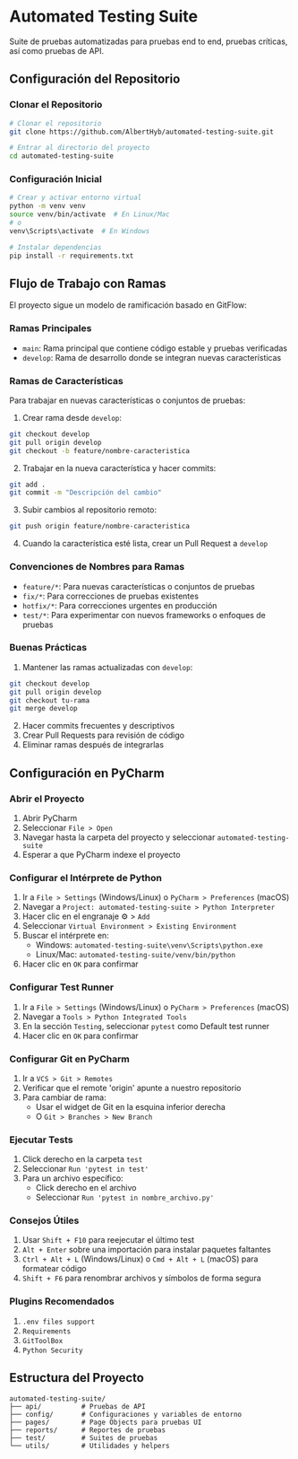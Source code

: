 # Automated Testing Suite

Suite de pruebas automatizadas para pruebas end to end, pruebas críticas, así como pruebas de API.

## Configuración del Repositorio

### Clonar el Repositorio
```bash
# Clonar el repositorio
git clone https://github.com/AlbertHyb/automated-testing-suite.git

# Entrar al directorio del proyecto
cd automated-testing-suite
```

### Configuración Inicial
```bash
# Crear y activar entorno virtual
python -m venv venv
source venv/bin/activate  # En Linux/Mac
# o
venv\Scripts\activate  # En Windows

# Instalar dependencias
pip install -r requirements.txt
```

## Flujo de Trabajo con Ramas

El proyecto sigue un modelo de ramificación basado en GitFlow:

### Ramas Principales
- `main`: Rama principal que contiene código estable y pruebas verificadas
- `develop`: Rama de desarrollo donde se integran nuevas características

### Ramas de Características
Para trabajar en nuevas características o conjuntos de pruebas:

1. Crear rama desde `develop`:
```bash
git checkout develop
git pull origin develop
git checkout -b feature/nombre-caracteristica
```

2. Trabajar en la nueva característica y hacer commits:
```bash
git add .
git commit -m "Descripción del cambio"
```

3. Subir cambios al repositorio remoto:
```bash
git push origin feature/nombre-caracteristica
```

4. Cuando la característica esté lista, crear un Pull Request a `develop`

### Convenciones de Nombres para Ramas
- `feature/*`: Para nuevas características o conjuntos de pruebas
- `fix/*`: Para correcciones de pruebas existentes
- `hotfix/*`: Para correcciones urgentes en producción
- `test/*`: Para experimentar con nuevos frameworks o enfoques de pruebas

### Buenas Prácticas
1. Mantener las ramas actualizadas con `develop`:
```bash
git checkout develop
git pull origin develop
git checkout tu-rama
git merge develop
```

2. Hacer commits frecuentes y descriptivos
3. Crear Pull Requests para revisión de código
4. Eliminar ramas después de integrarlas

## Configuración en PyCharm

### Abrir el Proyecto
1. Abrir PyCharm
2. Seleccionar `File > Open`
3. Navegar hasta la carpeta del proyecto y seleccionar `automated-testing-suite`
4. Esperar a que PyCharm indexe el proyecto

### Configurar el Intérprete de Python
1. Ir a `File > Settings` (Windows/Linux) o `PyCharm > Preferences` (macOS)
2. Navegar a `Project: automated-testing-suite > Python Interpreter`
3. Hacer clic en el engranaje ⚙️ > `Add`
4. Seleccionar `Virtual Environment > Existing Environment`
5. Buscar el intérprete en:
   - Windows: `automated-testing-suite\venv\Scripts\python.exe`
   - Linux/Mac: `automated-testing-suite/venv/bin/python`
6. Hacer clic en `OK` para confirmar

### Configurar Test Runner
1. Ir a `File > Settings` (Windows/Linux) o `PyCharm > Preferences` (macOS)
2. Navegar a `Tools > Python Integrated Tools`
3. En la sección `Testing`, seleccionar `pytest` como Default test runner
4. Hacer clic en `OK` para confirmar

### Configurar Git en PyCharm
1. Ir a `VCS > Git > Remotes`
2. Verificar que el remote 'origin' apunte a nuestro repositorio
3. Para cambiar de rama:
   - Usar el widget de Git en la esquina inferior derecha
   - O `Git > Branches > New Branch`

### Ejecutar Tests
1. Click derecho en la carpeta `test`
2. Seleccionar `Run 'pytest in test'`
3. Para un archivo específico:
   - Click derecho en el archivo
   - Seleccionar `Run 'pytest in nombre_archivo.py'`

### Consejos Útiles
1. Usar `Shift + F10` para reejecutar el último test
2. `Alt + Enter` sobre una importación para instalar paquetes faltantes
3. `Ctrl + Alt + L` (Windows/Linux) o `Cmd + Alt + L` (macOS) para formatear código
4. `Shift + F6` para renombrar archivos y símbolos de forma segura

### Plugins Recomendados
1. `.env files support`
2. `Requirements`
3. `GitToolBox`
4. `Python Security`

## Estructura del Proyecto
```
automated-testing-suite/
├── api/          # Pruebas de API
├── config/       # Configuraciones y variables de entorno
├── pages/        # Page Objects para pruebas UI
├── reports/      # Reportes de pruebas
├── test/         # Suites de pruebas
└── utils/        # Utilidades y helpers
```
